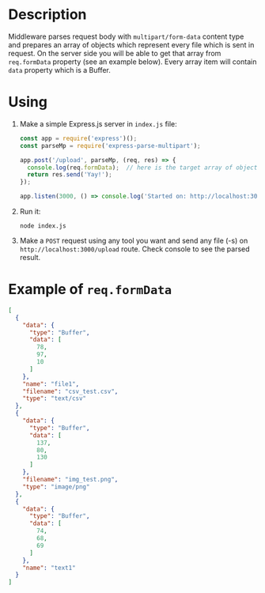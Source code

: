 # Description

Middleware parses request body with `multipart/form-data` content type and prepares an array of objects which represent every file which is sent in request. On the server side you will be able to get that array from `req.formData` property (see an example below). Every array item will contain `data` property which is a Buffer.

# Using

1. Make a simple Express.js server in `index.js` file:

   ```javascript
   const app = require('express')();
   const parseMp = require('express-parse-multipart');
   
   app.post('/upload', parseMp, (req, res) => {
     console.log(req.formData);  // here is the target array of objects
     return res.send('Yay!');
   });
   
   app.listen(3000, () => console.log('Started on: http://localhost:3000'));
   ```

2. Run it:

   ```shell script
   node index.js
   ```

3. Make a `POST` request using any tool you want and send any file (-s) on `http://localhost:3000/upload` route. Check console to see the parsed result.

# Example of `req.formData`

```json
[
  {
    "data": {
      "type": "Buffer",
      "data": [
        78,
        97,
        10
      ]
    },
    "name": "file1",
    "filename": "csv_test.csv",
    "type": "text/csv"
  },
  {
    "data": {
      "type": "Buffer",
      "data": [
        137,
        80,
        130
      ]
    },
    "filename": "img_test.png",
    "type": "image/png"
  },
  {
    "data": {
      "type": "Buffer",
      "data": [
        74,
        68,
        69
      ]
    },
    "name": "text1"
  }
]
```

